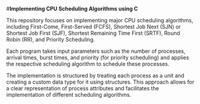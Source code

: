 #**Implementing CPU Scheduling Algorithms using C**

This repository focuses on implementing major CPU scheduling algorithms, including First-Come, First-Served (FCFS), 
Shortest Job Next (SJN) or Shortest Job First (SJF), Shortest Remaining Time First (SRTF), Round Robin (RR), and Priority Scheduling.

Each program takes input parameters such as the number of processes, arrival times, burst times, and priority (for priority scheduling) and applies the respective scheduling algorithm to schedule these processes.

The implementation is structured by treating each process as a unit and creating a custom data type for it using structures. 
This approach allows for a clear representation of process attributes and facilitates the implementation of different scheduling algorithms.
